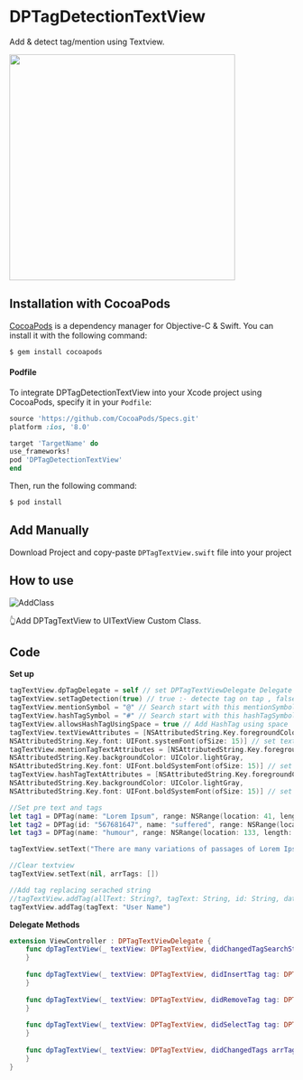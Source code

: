 # DPTagDetectionTextView

Add & detect tag/mention using Textview.

<img src="https://user-images.githubusercontent.com/19645535/109400852-14133300-7971-11eb-9301-6d8321fbf5b3.mp4" srcold="https://user-images.githubusercontent.com/19645535/109400040-5f771280-796c-11eb-86a4-6a5f12ee13c7.mp4" width="400" />





## Installation with CocoaPods

[CocoaPods](http://cocoapods.org) is a dependency manager for Objective-C & Swift. You can install it with the following command:

```bash
$ gem install cocoapods
```
#### Podfile

To integrate DPTagDetectionTextView into your Xcode project using CocoaPods, specify it in your `Podfile`:

```ruby
source 'https://github.com/CocoaPods/Specs.git'
platform :ios, '8.0'

target 'TargetName' do
use_frameworks!
pod 'DPTagDetectionTextView'
end
```

Then, run the following command:

```bash
$ pod install
```


## Add Manually 
  
  Download Project and copy-paste `DPTagTextView.swift` file into your project 


## How to use
![AddClass](https://user-images.githubusercontent.com/19645535/42803028-4d108e06-89c2-11e8-9b4a-8cbd92db385d.png)

👆Add DPTagTextView to UITextView Custom Class.


## Code

**Set up**
```swift
tagTextView.dpTagDelegate = self // set DPTagTextViewDelegate Delegate 
tagTextView.setTagDetection(true) // true :- detecte tag on tap , false :- Search Tags using mentionSymbol & hashTagSymbol.
tagTextView.mentionSymbol = "@" // Search start with this mentionSymbol.
tagTextView.hashTagSymbol = "#" // Search start with this hashTagSymbol for hashtagging.
tagTextView.allowsHashTagUsingSpace = true // Add HashTag using space
tagTextView.textViewAttributes = [NSAttributedString.Key.foregroundColor: UIColor.black,
NSAttributedString.Key.font: UIFont.systemFont(ofSize: 15)] // set textview defult text Attributes
tagTextView.mentionTagTextAttributes = [NSAttributedString.Key.foregroundColor: UIColor.blue,
NSAttributedString.Key.backgroundColor: UIColor.lightGray,
NSAttributedString.Key.font: UIFont.boldSystemFont(ofSize: 15)] // set textview mentionTag text Attributes
tagTextView.hashTagTextAttributes = [NSAttributedString.Key.foregroundColor: UIColor.red,
NSAttributedString.Key.backgroundColor: UIColor.lightGray,
NSAttributedString.Key.font: UIFont.boldSystemFont(ofSize: 15)] // set textview hashTag text Attributes

//Set pre text and tags 
let tag1 = DPTag(name: "Lorem Ipsum", range: NSRange(location: 41, length: 11))
let tag2 = DPTag(id: "567681647", name: "suffered", range: NSRange(location: 86, length: 9), data: ["withHashTag" : "#suffered"], isHashTag: true,customTextAttributes: [NSAttributedString.Key.foregroundColor: UIColor.green,NSAttributedString.Key.backgroundColor: UIColor.black, NSAttributedString.Key.font: UIFont.boldSystemFont(ofSize: 15)])
let tag3 = DPTag(name: "humour", range: NSRange(location: 133, length: 7), isHashTag: true)

tagTextView.setText("There are many variations of passages of Lorem Ipsum available, but the majority have #suffered alteration in some form, by injected #humour, or randomised words which don't look even slightly believable.", arrTags: [tag1, tag2, tag3])

//Clear textview 
tagTextView.setText(nil, arrTags: [])

//Add tag replacing serached string
//tagTextView.addTag(allText: String?, tagText: String, id: String, data: [String : Any], customTextAttributes: [NSAttributedString.Key : Any], isAppendSpace: Bool)
tagTextView.addTag(tagText: "User Name")
```

**Delegate Methods**
```swift
extension ViewController : DPTagTextViewDelegate {
    func dpTagTextView(_ textView: DPTagTextView, didChangedTagSearchString strSearch: String, isHashTag: Bool) {
    }
    
    func dpTagTextView(_ textView: DPTagTextView, didInsertTag tag: DPTag) {
    }
    
    func dpTagTextView(_ textView: DPTagTextView, didRemoveTag tag: DPTag) {
    }
    
    func dpTagTextView(_ textView: DPTagTextView, didSelectTag tag: DPTag) {
    }
    
    func dpTagTextView(_ textView: DPTagTextView, didChangedTags arrTags: [DPTag]) {
    }
}
```
